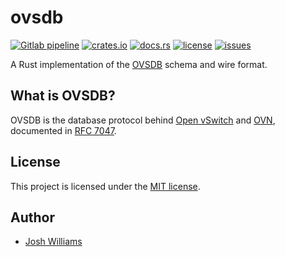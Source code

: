 # ovsdb

[![Gitlab pipeline][pipeline-badge]][pipeline-url]
[![crates.io][cratesio-badge]][cratesio-url]
[![docs.rs][docsrs-badge]][docsrs-url]
[![license][license-badge]][license-url]
[![issues][issues-badge]][issues-url]

A Rust implementation of the [OVSDB][1] schema and wire format.

## What is OVSDB?

OVSDB is the database protocol behind [Open vSwitch][2] and [OVN][3], documented in
[RFC 7047][4].

## License

This project is licensed under the [MIT license](LICENSE.md).

## Author

- [Josh Williams](https://dubzland.com)

[pipeline-badge]: https://img.shields.io/gitlab/pipeline-status/holodekk%2Fovsdb?gitlab_url=https%3A%2F%2Fgit.dubzland.com&branch=main&style=flat-square&logo=gitlab
[pipeline-url]: https://git.dubzland.com/holodekk/ovsdb/pipelines?scope=all&page=1&ref=main
[cratesio-badge]: https://img.shields.io/crates/v/ovsdb?style=flat-square&logo=rust
[cratesio-url]: https://crates.io/crates/ovsdb
[docsrs-badge]: https://img.shields.io/badge/docs.rs-ovsdb-blue?style=flat-square&logo=docsdotrs
[docsrs-url]: https://docs.rs/ovsdb/latest/ovsdb/
[license-badge]: https://img.shields.io/gitlab/license/holodekk%2Fovsdb?gitlab_url=https%3A%2F%2Fgit.dubzland.com&style=flat-square
[license-url]: https://git.dubzland.com/holodekk/ovsdb/-/blob/main/LICENSE.md
[issues-badge]: https://img.shields.io/gitlab/issues/open/holodekk%2Fovsdb?gitlab_url=https%3A%2F%2Fgit.dubzland.com&style=flat-square&logo=gitlab
[issues-url]: https://git.dubzland.com/holodekk/ovsdb/-/issues
[1]: https://docs.openvswitch.org/en/latest/ref/ovsdb.7/
[2]: https://www.openvswitch.org/
[3]: https://docs.ovn.org/en/latest/contents.html
[4]: https://datatracker.ietf.org/doc/html/rfc7047
